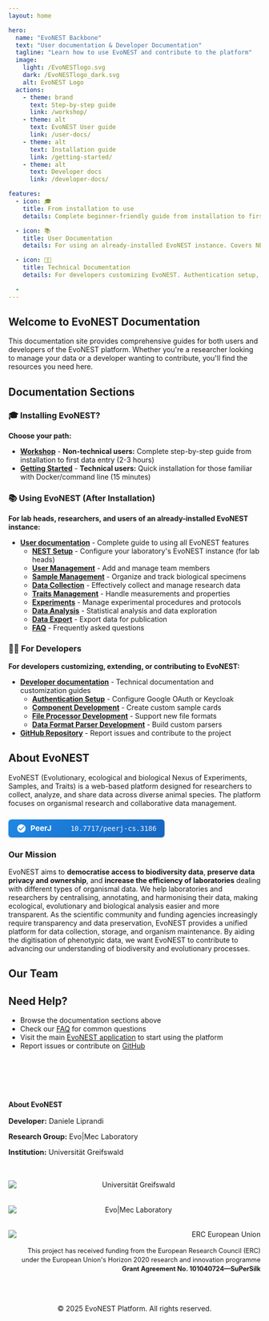 ```yaml
---
layout: home

hero:
  name: "EvoNEST Backbone"
  text: "User documentation & Developer Documentation"
  tagline: "Learn how to use EvoNEST and contribute to the platform"
  image:
    light: /EvoNESTlogo.svg
    dark: /EvoNESTlogo_dark.svg
    alt: EvoNEST Logo
  actions:
    - theme: brand
      text: Step-by-step guide
      link: /workshop/
    - theme: alt
      text: EvoNEST User guide
      link: /user-docs/
    - theme: alt
      text: Installation guide 
      link: /getting-started/
    - theme: alt
      text: Developer docs
      link: /developer-docs/

features:
  - icon: 🎓
    title: From installation to use
    details: Complete beginner-friendly guide from installation to first data entry. Perfect for non-technical users installing EvoNEST themselves. 2-3 hours.

  - icon: 📚
    title: User Documentation
    details: For using an already-installed EvoNEST instance. Covers NEST setup, user management, sample tracking, experiments, and analysis.

  - icon: 👨‍💻
    title: Technical Documentation
    details: For developers customizing EvoNEST. Authentication setup, component development, parsers, API references, and contribution guidelines.

  - 
---
```


## Welcome to EvoNEST Documentation

This documentation site provides comprehensive guides for both users and developers of the EvoNEST platform. Whether you're a researcher looking to manage your data or a developer wanting to contribute, you'll find the resources you need here.

## Documentation Sections

### 🎓 Installing EvoNEST?

**Choose your path:**

- **[Workshop](/workshop/)** - **Non-technical users:** Complete step-by-step guide from installation to first data entry (2-3 hours)
- **[Getting Started](/getting-started/)** - **Technical users:** Quick installation for those familiar with Docker/command line (15 minutes)

### 📚 Using EvoNEST (After Installation)

**For lab heads, researchers, and users of an already-installed EvoNEST instance:**

- **[User documentation](/user-docs/)** - Complete guide to using all EvoNEST features
  - **[NEST Setup](/user-docs/nest-setup)** - Configure your laboratory's EvoNEST instance (for lab heads)
  - **[User Management](/user-docs/user-management)** - Add and manage team members
  - **[Sample Management](/user-docs/sample-management)** - Organize and track biological specimens
  - **[Data Collection](/user-docs/data-collection)** - Effectively collect and manage research data
  - **[Traits Management](/user-docs/traits-management)** - Handle measurements and properties
  - **[Experiments](/user-docs/experiments)** - Manage experimental procedures and protocols
  - **[Data Analysis](/user-docs/data-analysis)** - Statistical analysis and data exploration
  - **[Data Export](/user-docs/data-export)** - Export data for publication
  - **[FAQ](/user-docs/faq)** - Frequently asked questions

### 👨‍💻 For Developers

**For developers customizing, extending, or contributing to EvoNEST:**

- **[Developer documentation](/developer-docs/)** - Technical documentation and customization guides
  - **[Authentication Setup](/developer-docs/auth-google)** - Configure Google OAuth or Keycloak
  - **[Component Development](/developer-docs/component-development)** - Create custom sample cards
  - **[File Processor Development](/developer-docs/file-processor-development)** - Support new file formats
  - **[Data Format Parser Development](/developer-docs/data-format-parser-development)** - Build custom parsers
- **[GitHub Repository](https://github.com/daniele-liprandi/EvoNEST-backbone)** - Report issues and contribute to the project

## About EvoNEST

EvoNEST (Evolutionary, ecological and biological Nexus of Experiments, Samples, and Traits) is a web-based platform designed for researchers to collect, analyze, and share data across diverse animal species. The platform focuses on organismal research and collaborative data management.

<div style="margin: 1.5rem 0;">
  <a href="https://doi.org/10.7717/peerj-cs.3186" target="_blank" rel="noopener noreferrer" style="display: inline-flex; align-items: center; justify-content: space-between; padding: 0.5rem 1rem; background: linear-gradient(135deg, #1e88e5 0%, #1565c0 100%); color: white; text-decoration: none; border-radius: 6px; font-size: 0.95rem; font-weight: 500; box-shadow: 0 2px 4px rgba(0,0,0,0.1); transition: all 0.3s ease; min-width: 280px; max-width: 320px;">
    <span style="display: flex; align-items: center; gap: 0.5rem;">
      <svg style="width: 20px; height: 20px; fill: white;" viewBox="0 0 24 24" xmlns="http://www.w3.org/2000/svg">
        <path d="M12 2C6.48 2 2 6.48 2 12s4.48 10 10 10 10-4.48 10-10S17.52 2 12 2zm-2 15l-5-5 1.41-1.41L10 14.17l7.59-7.59L19 8l-9 9z"/>
      </svg>
      <strong>PeerJ</strong>
    </span>
    <span style="font-family: monospace; font-size: 0.85rem; opacity: 0.95;">10.7717/peerj-cs.3186</span>
  </a>
</div>

### Our Mission

EvoNEST aims to **democratise access to biodiversity data**, **preserve data privacy and ownership**, and **increase the efficiency of laboratories** dealing with different types of organismal data. We help laboratories and researchers by centralising, annotating, and harmonising their data, making ecological, evolutionary and biological analysis easier and more transparent. As the scientific community and funding agencies increasingly require transparency and data preservation, EvoNEST provides a unified platform for data collection, storage, and organism maintenance. By aiding the digitisation of phenotypic data, we want EvoNEST to contribute to advancing our understanding of biodiversity and evolutionary processes. 



<script setup>
import { VPTeamMembers } from 'vitepress/theme'

const members = [
  {
    avatar: 'https://www.github.com/daniele-liprandi.png',
    name: 'Daniele Liprandi',
    title: 'Creator & Developer',
    links: [
      { icon: 'github', link: 'https://github.com/daniele-liprandi' },
      { icon: 'gitlab', link: 'https://gitlab.com/DanieleLiprandi' },
      { icon: 'bluesky', link: 'https://bsky.app/profile/danieleliprandi.bsky.social'},
      { icon: 'linkedin', link: 'https://www.linkedin.com/in/daniele-liprandi-8a4199187/'},
    ]
  },
  {
    avatar: 'https://zoologie.uni-greifswald.de/storages/uni-greifswald/fakultaet/mnf/biologie/zoologie/allg_und_syst_zool/Staff/Jonas_Wolff.jpg',
    name: 'Jonas Wolff',
    title: 'Creator',
    links: [
      {
        icon: {
          svg: '<svg role="img" viewBox="0 0 24 24" xmlns="http://www.w3.org/2000/svg"><title>Website</title><path d="M12 2C6.48 2 2 6.48 2 12s4.48 10 10 10 10-4.48 10-10S17.52 2 12 2zm-1 17.93c-3.94-.49-7-3.85-7-7.93 0-.62.08-1.21.21-1.79L9 15v1c0 1.1.9 2 2 2v1.93zm6.9-2.54c-.26-.81-1-1.39-1.9-1.39h-1v-3c0-.55-.45-1-1-1H8v-2h2c.55 0 1-.45 1-1V7h2c1.1 0 2-.9 2-2v-.41c2.93 1.19 5 4.06 5 7.41 0 2.08-.8 3.97-2.1 5.39z"/></svg>'
        },
        link: 'https://zoologie.uni-greifswald.de/struktur/abteilungen/allgemeine-und-systematische-zoologie/personal/dr-jonas-wolff/'
      },
      { icon: 'bluesky', link:'https://bsky.app/profile/wolffspider.bsky.social'}
    ]
  }
]
</script>

## Our Team

<VPTeamMembers size="small" :members />

## Need Help?

- Browse the documentation sections above
- Check our [FAQ](/user-docs/faq) for common questions
- Visit the main [EvoNEST application](/) to start using the platform
- Report issues or contribute on [GitHub](https://github.com/daniele-liprandi/EvoNEST-backbone)



<footer style="margin-top: 3rem; padding: 2rem 0;">

<div style="display: flex; flex-wrap: wrap; justify-content: space-between; align-items: center; gap: 2rem; max-width: 1200px; margin: 0 auto;">

<div style="flex: 1; min-width: 300px;">
<h4 style="margin-bottom: 1rem;">About EvoNEST</h4>
<p style="margin-bottom: 0.5rem; font-size: 0.9rem;"><strong>Developer:</strong> Daniele Liprandi</p>
<p style="margin-bottom: 0.5rem; font-size: 0.9rem;"><strong>Research Group:</strong> Evo|Mec Laboratory</p>
<p style="margin-bottom: 1rem; font-size: 0.9rem;"><strong>Institution:</strong> Universität Greifswald</p>
</div>

<div style="flex: 1; min-width: 200px; text-align: center;">
<img src="/UniGrignet2018-RGB.png" alt="Universität Greifswald" style="max-height: 60px; margin-bottom: 1rem; display: block; margin-left: auto; margin-right: auto;">
<br>
<img src="/Evomec_Logo.png" alt="Evo|Mec Laboratory" style="max-height: 40px; display: block; margin-left: auto; margin-right: auto;">
</div>

<div style="flex: 1; min-width: 300px; text-align: right;">
<img src="/LOGO_ERC-FLAG_FP.png" alt="ERC European Union" style="max-height: 60px; margin-bottom: 1rem; margin-left: auto; display: block;">
<p style="font-size: 0.8rem; line-height: 1.4;">
This project has received funding from the European Research Council (ERC) under the European Union's Horizon 2020 research and innovation programme<br>
<strong>Grant Agreement No. 101040724—SuPerSilk</strong>
</p>
</div>

</div>

<div style="text-align: center; margin-top: 2rem; padding-top: 1rem;">
© 2025 EvoNEST Platform. All rights reserved.
</div>

</footer>
